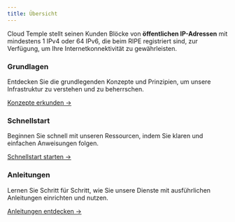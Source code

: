 ```yaml
---
title: Übersicht
---
```


Cloud Temple stellt seinen Kunden Blöcke von __öffentlichen IP-Adressen__ mit mindestens 1 IPv4 oder 64 IPv6, die beim RIPE registriert sind, zur Verfügung, um Ihre Internetkonnektivität zu gewährleisten.

<div class="card-grid">
  <div class="card">
    <h3>Grundlagen</h3>
    <p>Entdecken Sie die grundlegenden Konzepte und Prinzipien, um unsere Infrastruktur zu verstehen und zu beherrschen.</p>
    <a href="./internet/concepts" class="card-link">Konzepte erkunden &rarr;</a>
  </div>
  <div class="card">
    <h3>Schnellstart</h3>
    <p>Beginnen Sie schnell mit unseren Ressourcen, indem Sie klaren und einfachen Anweisungen folgen.</p>
    <a href="./internet/quickstart" class="card-link">Schnellstart starten &rarr;</a>
  </div>
    <div class="card">
    <h3>Anleitungen</h3>
    <p>Lernen Sie Schritt für Schritt, wie Sie unsere Dienste mit ausführlichen Anleitungen einrichten und nutzen.</p>
    <a href="./internet/tutorials" class="card-link">Anleitungen entdecken &rarr;</a>
  </div>
</div>